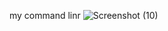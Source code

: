 my command linr
![Screenshot (10)](https://user-images.githubusercontent.com/67054522/219977207-86336dd9-2683-4e56-a9f0-278eb7ef773b.png)
